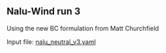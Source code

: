 Nalu-Wind run 3
---------------

Using the new BC formulation from Matt Churchfield

Input file: [nalu_neutral_v3.yaml](nalu_neutral_v3.yaml)




